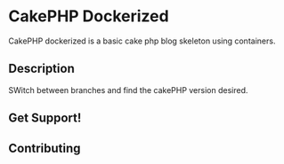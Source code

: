 # CakePHP Dockerized



CakePHP dockerized is a basic cake php blog skeleton using containers.


## Description

SWitch between branches and find the cakePHP version desired.


## Get Support!


## Contributing
